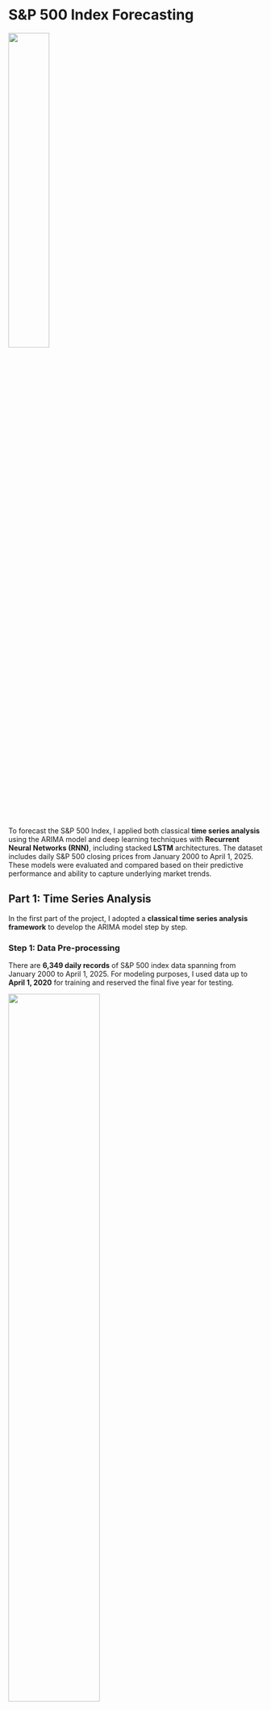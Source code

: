 # S&P 500 Index Forecasting

<img src="images/SP500.png" style="width:40%;" />

To forecast the S&P 500 Index, I applied both classical **time series analysis** using the ARIMA model and deep learning techniques with **Recurrent Neural Networks (RNN)**, including stacked **LSTM** architectures. The dataset includes daily S&P 500 closing prices from January 2000 to April 1, 2025. These models were evaluated and compared based on their predictive performance and ability to capture underlying market trends.

## Part 1: Time Series Analysis

In the first part of the project, I adopted a **classical time series analysis framework** to develop the ARIMA model step by step.

### Step 1: Data Pre-processing

There are **6,349 daily records** of S&P 500 index data spanning from January 2000 to April 1, 2025. For modeling purposes, I used data up to **April 1, 2020** for training and reserved the final five year for testing. 

<img src="images/train_test.png" style="width:60%;" />

Since **stationarity**—a condition where the mean and variance remain constant over time—is a key requirement for ARIMA modeling, and daily stock data tends to be noisy and non-stationary, I resampled the series to **monthly averages** to smooth fluctuations and enable more robust forecasting.

To assess stationarity, I applied the **Augmented Dickey-Fuller (ADF) test**. After performing **first-order differencing** on the monthly training data, the ADF test returned a **p-value below 0.05**, indicating that the differenced series is stationary and suitable for ARIMA modeling. The time series plot of the differenced data is shown below.

<img src="images/first_differencing.png" style="width:60%;" />

### Step 2: ARIMA Model Fitting

To identify the optimal order $(p, d, q)$ for the ARIMA model, I first fixed the differencing parameter $d=1$, as determined from the previous stationarity analysis. To determine the appropriate values for the autoregressive ($p$) and moving average ($q$) terms, I conducted a **grid search** over a range of combinations and selected the model with the **lowest Akaike Information Criterion (AIC)**.

The best-performing model was **ARIMA(4, 1, 5)**, with an **AIC of 2705.9**.

To validate the model, I performed diagnostic checks on the **residuals**. The residual errors appear to:

- Fluctuate randomly around a mean of zero,
- Follow an approximately normal distribution,
- And exhibit no significant autocorrelation.

These diagnostic results indicate that the ARIMA(4, 1, 5) model is well-specified and suitable for forecasting.

<img src="images/residuals.png" style="width:80%;"/>

### Step 3: Monthly Forecasting

Leveraging the **ARIMA(4, 1, 5)** model, I forecasted the next **60 monthly values** of the S&P 500 Index, starting from **April 2020**. To improve forecast reliability, I employed a **rolling forecast strategy** with a **95% confidence interval**, where the model predicts **one step ahead at a time**. After each prediction, the actual observed value was incorporated into the training data to inform the next forecast.

The resulting predicted values, along with their confidence intervals, are compared against the actual test data in the following visualization:

<img src="images/tsa_forecast.png" style="width:70%;"/>

The resulting **Mean Absolute Error (MAE)** is **120.88**, and the **Root Mean Squared Error (RMSE)** is **152.16**.

- The **MAE** indicates that, on average, the forecasted monthly S&P 500 values deviate from the actual values by about **121 index points**.
- The **RMSE**, which penalizes larger errors more heavily, suggests that the typical prediction error is around **152 points**.

## Part 2: Recurrent Neural Networks

In the second part of the project, I explored a **deep learning approach** by developing a **Recurrent Neural Network (RNN)** model based on the **Long Short-Term Memory (LSTM)** architecture, which is well-suited for sequence prediction tasks.

### Step 1: Data Pre-processing

Since deep learning models typically require large-scale datasets, I chose to build the LSTM model using **daily records** instead of monthly averages to better leverage the data's granularity. The input data was properly normalized using Min-Max scaling, and I constructed input sequences such that the model uses the **previous 60 days** of data to predict the **next day’s closing value**.

Consistent with the setup in Part 1, I used data up to **April 1, 2020** for training and reserved the **final five years** for testing, allowing for a fair comparison between the ARIMA and LSTM models.

### Step 2: RNN Model Fitting

The RNN model I implemented consists of **two stacked LSTM layers**, each followed by **dropout layers** to reduce overfitting and improve generalization. I chose **LSTM (Long Short-Term Memory)** over Simple RNN (SRN) due to its enhanced ability to capture **long-term dependencies** and mitigate the **vanishing gradient problem**, which is common in traditional RNNs when dealing with longer sequences like financial time series.
The final model contains a total of **149,957 parameters**, of which **49,985 are trainable**, allowing it to learn complex temporal patterns while maintaining a manageable level of complexity.

<img src="images/model_param.png" style="width:60%;"/>

After proper hyperparameter tuning, the following configuration yielded the **best reduction in training and validation Mean Squared Error (MSE)** across all experimental runs:

- LSTM units: 64
- Dropout rate: 0.4
- Optimizer: Adam
- Epochs: 10
- Batch size: 32

The resulting **training and validation loss** (MSE) over the training epochs are shown below. The **training loss consistently decreases**, while the **validation loss begins to improve significantly after the 6th epoch**, indicating that the model starts to generalize better at that point.

<img src="images/learning_curve.png" style="width:60%;"/>

### Step 3: Daily Forecasting

The resulting predicted values are compared against the actual test data in the following visualization:

<img src="images/rnn_forecast.png" style="width:80%;"/>

The forecasted values from the LSTM model closely follow the actual test data, demonstrating that **deep learning methods provide significantly improved performance** over classical time series models in this case.

On the test set, the LSTM model achieved a **Mean Absolute Error (MAE)** of **75.97** and a **Root Mean Squared Error (RMSE)** of **99.48**, indicating that, on average, the predictions deviate from the true values by approximately **76 points**, with typical errors not exceeding **100 points**.

In comparison, the ARIMA model resulted in a higher **MAE of 120.88** and **RMSE of 152.16**, suggesting that the LSTM model captured the underlying patterns in the index movements more effectively and produced more accurate forecasts.
